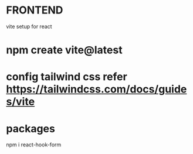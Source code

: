 
# FRONTEND 

vite setup for react

 # npm create vite@latest


 # config tailwind css refer https://tailwindcss.com/docs/guides/vite


 # packages

 npm i react-hook-form

          